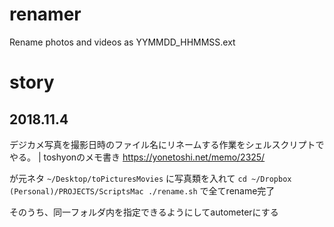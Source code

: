 # renamer
Rename photos and videos as YYMMDD_HHMMSS.ext

# story
## 2018.11.4
デジカメ写真を撮影日時のファイル名にリネームする作業をシェルスクリプトでやる。 | toshyonのメモ書き
https://yonetoshi.net/memo/2325/

が元ネタ
`~/Desktop/toPicturesMovies`
に写真類を入れて
`cd ~/Dropbox (Personal)/PROJECTS/ScriptsMac
./rename.sh`
で全てrename完了

そのうち、同一フォルダ内を指定できるようにしてautometerにする
